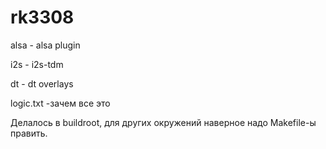 # rk3308
alsa - alsa plugin

i2s - i2s-tdm

dt - dt overlays

logic.txt -зачем все это

Делалось в buildroot, для других окружений наверное надо Makefile-ы править.
